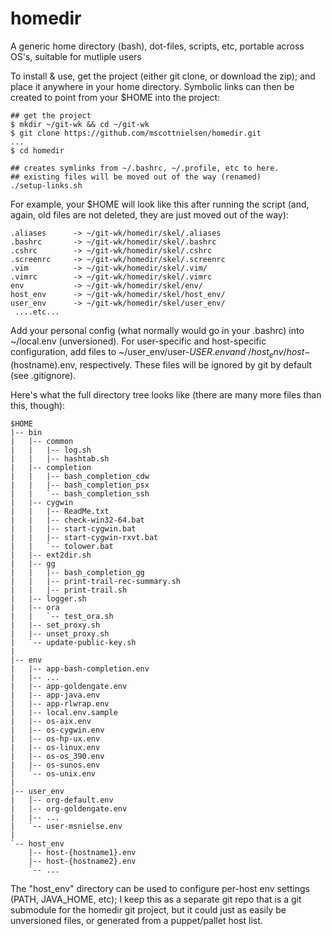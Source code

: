 homedir
=======

A generic home directory (bash), dot-files, scripts, etc, portable across OS's, suitable for mutliple users

To install & use, get the project (either git clone, or download the zip); and place it anywhere in your home directory. Symbolic links can then be created to point from your $HOME into the project:

    ## get the project
    $ mkdir ~/git-wk && cd ~/git-wk
    $ git clone https://github.com/mscottnielsen/homedir.git
    ...
    $ cd homedir

    ## creates symlinks from ~/.bashrc, ~/.profile, etc to here.
    ## existing files will be moved out of the way (renamed)
    ./setup-links.sh

For example, your $HOME will look like this after running the script (and, again, old files are not deleted, they are just moved out of the way):

    .aliases      -> ~/git-wk/homedir/skel/.aliases
    .bashrc       -> ~/git-wk/homedir/skel/.bashrc
    .cshrc        -> ~/git-wk/homedir/skel/.cshrc
    .screenrc     -> ~/git-wk/homedir/skel/.screenrc
    .vim          -> ~/git-wk/homedir/skel/.vim/
    .vimrc        -> ~/git-wk/homedir/skel/.vimrc
    env           -> ~/git-wk/homedir/skel/env/
    host_env      -> ~/git-wk/homedir/skel/host_env/
    user_env      -> ~/git-wk/homedir/skel/user_env/
     ....etc...

Add your personal config (what normally would go in your .bashrc) into ~/local.env (unversioned). For user-specific and host-specific configuration, add files to ~/user_env/user-${USER}.env and ~/host_env/host-$(hostname).env, respectively. These files will be ignored by git by default (see .gitignore).

Here's what the full directory tree looks like (there are many more files than this, though):

    $HOME
    |-- bin
    |   |-- common
    |   |   |-- log.sh
    |   |   |-- hashtab.sh
    |   |-- completion
    |   |   |-- bash_completion_cdw
    |   |   |-- bash_completion_psx
    |   |   `-- bash_completion_ssh
    |   |-- cygwin
    |   |   |-- ReadMe.txt
    |   |   |-- check-win32-64.bat
    |   |   |-- start-cygwin.bat
    |   |   |-- start-cygwin-rxvt.bat
    |   |   `-- tolower.bat
    |   |-- ext2dir.sh
    |   |-- gg
    |   |   |-- bash_completion_gg
    |   |   |-- print-trail-rec-summary.sh
    |   |   |-- print-trail.sh
    |   |-- logger.sh
    |   |-- ora
    |   |   `-- test_ora.sh
    |   |-- set_proxy.sh
    |   |-- unset_proxy.sh
    |   `-- update-public-key.sh
    |
    |-- env
    |   |-- app-bash-completion.env
    |   |-- ...
    |   |-- app-goldengate.env
    |   |-- app-java.env
    |   |-- app-rlwrap.env
    |   |-- local.env.sample
    |   |-- os-aix.env
    |   |-- os-cygwin.env
    |   |-- os-hp-ux.env
    |   |-- os-linux.env
    |   |-- os-os_390.env
    |   |-- os-sunos.env
    |   `-- os-unix.env
    |
    |-- user_env
    |   |-- org-default.env
    |   |-- org-goldengate.env
    |   |-- ...
    |   `-- user-msnielse.env
    |
    `-- host_env
        |-- host-{hostname1}.env
        |-- host-{hostname2}.env
        `-- ...

The "host_env" directory can be used to configure per-host env settings (PATH, JAVA_HOME, etc); I keep this as a separate git repo that is a git submodule for the homedir git project, but it could just as easily be unversioned files, or generated from a puppet/pallet host list. 



